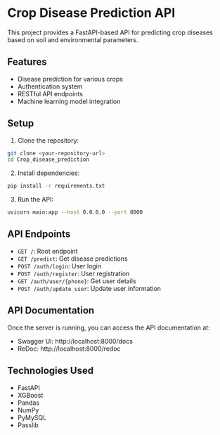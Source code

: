 # Crop Disease Prediction API

This project provides a FastAPI-based API for predicting crop diseases based on soil and environmental parameters.

## Features

- Disease prediction for various crops
- Authentication system
- RESTful API endpoints
- Machine learning model integration

## Setup

1. Clone the repository:
```bash
git clone <your-repository-url>
cd Crop_disease_prediction
```

2. Install dependencies:
```bash
pip install -r requirements.txt
```

3. Run the API:
```bash
uvicorn main:app --host 0.0.0.0 --port 8000
```

## API Endpoints

- `GET /`: Root endpoint
- `GET /predict`: Get disease predictions
- `POST /auth/login`: User login
- `POST /auth/register`: User registration
- `GET /auth/user/{phone}`: Get user details
- `POST /auth/update_user`: Update user information

## API Documentation

Once the server is running, you can access the API documentation at:
- Swagger UI: http://localhost:8000/docs
- ReDoc: http://localhost:8000/redoc

## Technologies Used

- FastAPI
- XGBoost
- Pandas
- NumPy
- PyMySQL
- Passlib 